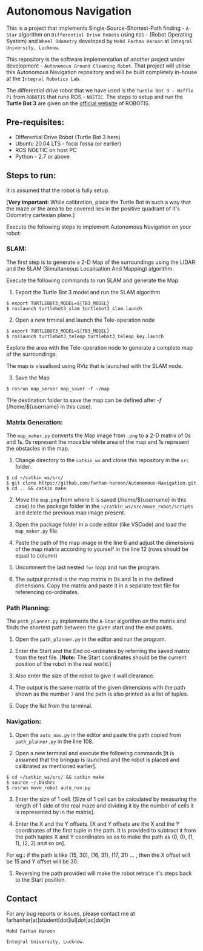 # Autonomous Navigation 
This is a project that implements Single-Source-Shortest-Path finding - `A-Star` algorithm on `Differential Drive Robots` using `ROS` - (Robot Operating System) and `Wheel Odometry` developed by `Mohd Farhan Haroon` at `Integral University, Lucknow`. 

This repository is the software implementation of another project under development - `Autonomous Ground Cleaning Robot`. That project will utilise this Autonomous Navigation repository and will be built completely in-house at the `Integral Robotics Lab`.

The differential drive robot that we have used is the `Turtle Bot 3 - Waffle Pi` from `ROBOTIS` that runs ROS - `NOETIC`.
The steps to setup and run the **Turtle Bot 3** are given on the [official website](https://emanual.robotis.com/docs/en/platform/turtlebot3/quick-start/) of ROBOTIS.

## Pre-requisites:
* Differential Drive Robot (Turtle Bot 3 here) 
* Ubuntu 20.04 LTS - focal fossa (or earlier)
* ROS NOETIC on host PC
* Python - 2.7 or above

## Steps to run:
It is assumed that the robot is fully setup. 

[**Very important:** While calibration, place the Turtle Bot in such a way that the maze or the area to be covered lies in the positive quadrant of it's Odometry cartesian plane.]

Execute the following steps to implement Autonomous Navigation on your robot:

### SLAM: 
      
The first step is to generate a 2-D Map of the surroundings using the LIDAR and the SLAM (Simultaneous Localisation And Mapping) algorithm.

Execute the following commands to run SLAM and generate the Map:

1. Export the Turtle Bot 3 model and run the SLAM algorithm
```
$ export TURTLEBOT3_MODEL=${TB3_MODEL}
$ roslaunch turtlebot3_slam turtlebot3_slam.launch
```

2. Open a new trminal and launch the Tele-operation node
```
$ export TURTLEBOT3_MODEL=${TB3_MODEL}
$ roslaunch turtlebot3_teleop turtlebot3_teleop_key.launch
```

Explore the area with the Tele-operation node to generate a complete map of the surroundings.

The map is visualised using RViz that is launched with the SLAM node.

3. Save the Map
```
$ rosrun map_server map_saver -f ~/map
```
THe destination folder to save the map can be defined after _-f_ (/home/${username} in this case).

### Matrix Generation:

The `map_maker.py` converts the Map image from `.png` to a 2-D matrix of 0s and 1s. 0s represent the movalble white area of the map and 1s represent the obstacles in the map.

1. Change directory to the `catkin_ws` and clone this repository in the `src` folder.
```
$ cd ~/catkin_ws/src/
$ git clone https://github.com/farhan-haroon/Autonomous-Navigation.git
$ cd .. && catkin make
```

2. Move the `map.png` from where it is saved (/home/${username} in this case) to the package folder in the `~/catkin_ws/src/move_robot/scripts` and delete the previous map image present.

3. Open the package folder in a code editor (like VSCode) and load the `map_maker.py` file.

4. Paste the path of the map image in the line 6 and adjust the dimensions of the map matrix according to yourself in the line 12 (rows should be equal to column)

5. Uncomment the last nested `for` loop and run the program.

6. The output printed is the map matrix in 0s and 1s in the defined dimensions. Copy the matrix and paste it in a separate text file for referencing co-ordinates.

### Path Planning:

The `path_planner.py` implements the `A-Star` algorithm on the matrix and finds the shortest path between the given start and the end points.

1. Open the `path_planner.py` in the editor and run the program.

2. Enter the Start and the End co-ordinates by referring the saved matrix from the text file. [**Note:** The Start coordinates should be the current position of the robot in the real world.]

3. Also enter the size of the robot to give it wall clearance.

4. The output is the same matrix of the given dimensions with the path shown as the number `7` and the path is also printed as a list of tuples.

5. Copy the list from the terminal.

### Navigation:

1. Open the `auto_nav.py` in the editor and paste the path copied from `path_planner.py` in the line 108.

2. Open a new terminal and execute the following commands [It is assumed that the bringup is launched and the robot is placed and calibrated as mentioned earlier].
```
$ cd ~/catkin_ws/src/ && catkin make
$ source ~/.bashrc
$ rosrun move_robot auto_nav.py
```

3. Enter the size of 1 cell. [Size of 1 cell can be calculated by measuring the length of 1 side of the real maze and dividing it by the number of cells it is represented by in the matrix].

4. Enter the X and the Y offsets. [X and Y offsets are the X and the Y coordinates of the first tuple in the path. It is provided to subtract it from the path tuples X and Y coordinates so as to make the path as (0, 0), (1, 1), (2, 2) and so on].

For eg.: if the path is like (15, 30), (16, 31), (17, 31) ... , then the X offset will be 15 and Y offset will be 30.

5. Reversing the path provided will make the robot retrace it's steps back to the Start position.

## Contact 

For any bug reports or issues, please contact me at farhanhar[at]student[dot]iul[dot]ac[dot]in

`Mohd Farhan Haroon`

`Integral University, Lucknow.`
